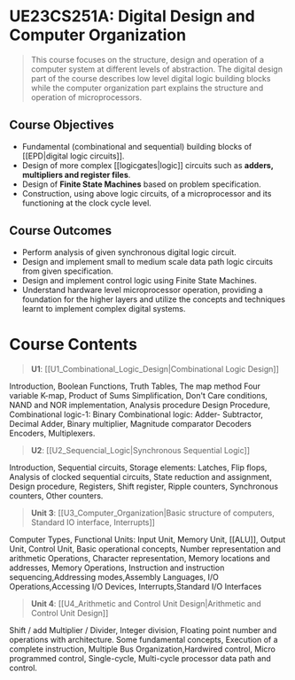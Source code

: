 # UE23CS251A: Digital Design and Computer Organization

> This course focuses on the structure, design and operation of a computer system at different levels of abstraction. The digital design part of the course describes low level digital logic building blocks while the computer organization part explains the structure and operation of microprocessors.

## Course Objectives

- Fundamental (combinational and sequential) building blocks of [[EPD|digital logic circuits]].
- Design of more complex [[logicgates|logic]] circuits such as **adders, multipliers and register files**.
- Design of **Finite State Machines** based on problem specification.
- Construction, using above logic circuits, of a microprocessor and its functioning at the clock cycle level.

## Course Outcomes

- Perform analysis of given synchronous digital logic circuit.
- Design and implement small to medium scale data path logic circuits from given specification.
- Design and implement control logic using Finite State Machines.
- Understand hardware level microprocessor operation, providing a foundation for the higher layers and utilize the concepts and techniques learnt to implement complex digital systems.

# Course Contents

> **U1**: [[U1_Combinational_Logic_Design|Combinational Logic Design]]

Introduction, Boolean Functions, Truth Tables, The map method Four variable K-map, Product of Sums Simplification, Don't Care conditions, NAND and NOR implementation, Analysis procedure Design Procedure, Combinational logic-1: Binary Combinational logic: Adder- Subtractor, Decimal Adder, Binary multiplier, Magnitude comparator Decoders Encoders, Multiplexers.

> **U2**: [[U2_Sequencial_Logic|Synchronous Sequential Logic]]

Introduction, Sequential circuits, Storage elements: Latches, Flip flops, Analysis of clocked sequential circuits, State reduction and assignment, Design procedure, Registers, Shift register, Ripple counters, Synchronous counters, Other counters.

>**Unit 3**: [[U3_Computer_Organization|Basic structure of computers, Standard IO interface, Interrupts]]

Computer Types, Functional Units: Input Unit, Memory Unit, [[ALU]], Output Unit, Control Unit, Basic operational concepts, Number representation and arithmetic Operations, Character representation, Memory locations and addresses, Memory Operations, Instruction and instruction sequencing,Addressing modes,Assembly Languages, I/O Operations,Accessing I/O Devices, Interrupts,Standard I/O Interfaces

>**Unit 4**: [[U4_Arithmetic and Control Unit Design|Arithmetic and Control Unit Design]]

Shift / add Multiplier / Divider, Integer division, Floating point number and operations with architecture. Some fundamental concepts, Execution of a complete instruction, Multiple Bus Organization,Hardwired control, Micro programmed control, Single-cycle, Multi-cycle processor data path and control.
